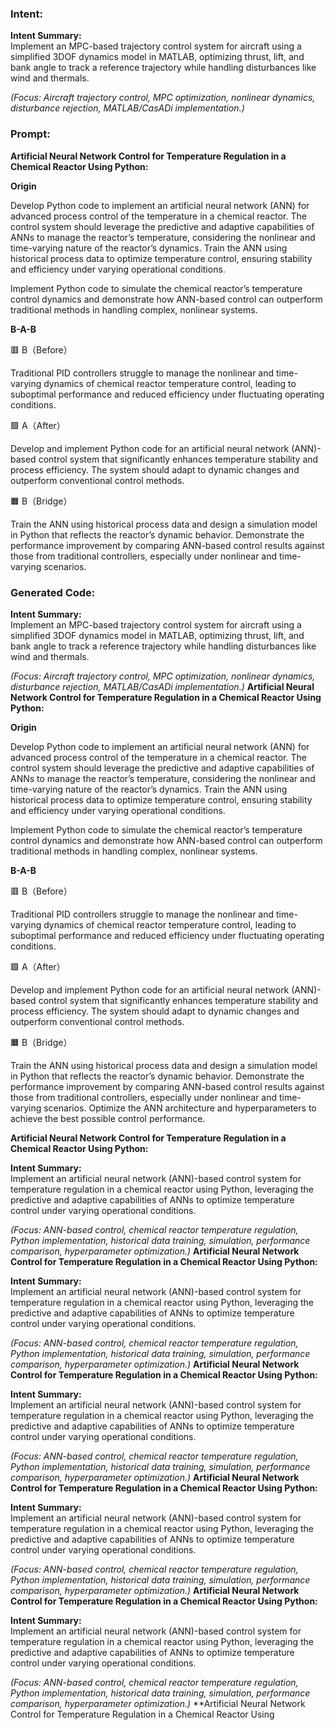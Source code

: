### Intent:
**Intent Summary:**  
Implement an MPC-based trajectory control system for aircraft using a simplified 3DOF dynamics model in MATLAB, optimizing thrust, lift, and bank angle to track a reference trajectory while handling disturbances like wind and thermals.  

*(Focus: Aircraft trajectory control, MPC optimization, nonlinear dynamics, disturbance rejection, MATLAB/CasADi implementation.)*

### Prompt:
**Artificial Neural Network Control for Temperature Regulation in a Chemical Reactor Using Python:**

**Origin**

Develop Python code to implement an artificial neural network (ANN) for advanced process control of the temperature in a chemical reactor. The control system should leverage the predictive and adaptive capabilities of ANNs to manage the reactor’s temperature, considering the nonlinear and time-varying nature of the reactor’s dynamics. Train the ANN using historical process data to optimize temperature control, ensuring stability and efficiency under varying operational conditions.

Implement Python code to simulate the chemical reactor’s temperature control dynamics and demonstrate how ANN-based control can outperform traditional methods in handling complex, nonlinear systems.

**B-A-B**

🟥 B（Before）

Traditional PID controllers struggle to manage the nonlinear and time-varying dynamics of chemical reactor temperature control, leading to suboptimal performance and reduced efficiency under fluctuating operating conditions.

🟩 A（After）

Develop and implement Python code for an artificial neural network (ANN)-based control system that significantly enhances temperature stability and process efficiency. The system should adapt to dynamic changes and outperform conventional control methods.

🟧 B（Bridge）

Train the ANN using historical process data and design a simulation model in Python that reflects the reactor’s dynamic behavior. Demonstrate the performance improvement by comparing ANN-based control results against those from traditional controllers, especially under nonlinear and time-varying scenarios.

### Generated Code:
**Intent Summary:**  
Implement an MPC-based trajectory control system for aircraft using a simplified 3DOF dynamics model in MATLAB, optimizing thrust, lift, and bank angle to track a reference trajectory while handling disturbances like wind and thermals.  

*(Focus: Aircraft trajectory control, MPC optimization, nonlinear dynamics, disturbance rejection, MATLAB/CasADi implementation.)*
**Artificial Neural Network Control for Temperature Regulation in a Chemical Reactor Using Python:**

**Origin**

Develop Python code to implement an artificial neural network (ANN) for advanced process control of the temperature in a chemical reactor. The control system should leverage the predictive and adaptive capabilities of ANNs to manage the reactor’s temperature, considering the nonlinear and time-varying nature of the reactor’s dynamics. Train the ANN using historical process data to optimize temperature control, ensuring stability and efficiency under varying operational conditions.

Implement Python code to simulate the chemical reactor’s temperature control dynamics and demonstrate how ANN-based control can outperform traditional methods in handling complex, nonlinear systems.

**B-A-B**

🟥 B（Before）

Traditional PID controllers struggle to manage the nonlinear and time-varying dynamics of chemical reactor temperature control, leading to suboptimal performance and reduced efficiency under fluctuating operating conditions.

🟩 A（After）

Develop and implement Python code for an artificial neural network (ANN)-based control system that significantly enhances temperature stability and process efficiency. The system should adapt to dynamic changes and outperform conventional control methods.

🟧 B（Bridge）

Train the ANN using historical process data and design a simulation model in Python that reflects the reactor’s dynamic behavior. Demonstrate the performance improvement by comparing ANN-based control results against those from traditional controllers, especially under nonlinear and time-varying scenarios. Optimize the ANN architecture and hyperparameters to achieve the best possible control performance.

**Artificial Neural Network Control for Temperature Regulation in a Chemical Reactor Using Python:**

**Intent Summary:**  
Implement an artificial neural network (ANN)-based control system for temperature regulation in a chemical reactor using Python, leveraging the predictive and adaptive capabilities of ANNs to optimize temperature control under varying operational conditions.

*(Focus: ANN-based control, chemical reactor temperature regulation, Python implementation, historical data training, simulation, performance comparison, hyperparameter optimization.)*
**Artificial Neural Network Control for Temperature Regulation in a Chemical Reactor Using Python:**

**Intent Summary:**  
Implement an artificial neural network (ANN)-based control system for temperature regulation in a chemical reactor using Python, leveraging the predictive and adaptive capabilities of ANNs to optimize temperature control under varying operational conditions.

*(Focus: ANN-based control, chemical reactor temperature regulation, Python implementation, historical data training, simulation, performance comparison, hyperparameter optimization.)*
**Artificial Neural Network Control for Temperature Regulation in a Chemical Reactor Using Python:**

**Intent Summary:**  
Implement an artificial neural network (ANN)-based control system for temperature regulation in a chemical reactor using Python, leveraging the predictive and adaptive capabilities of ANNs to optimize temperature control under varying operational conditions.

*(Focus: ANN-based control, chemical reactor temperature regulation, Python implementation, historical data training, simulation, performance comparison, hyperparameter optimization.)*
**Artificial Neural Network Control for Temperature Regulation in a Chemical Reactor Using Python:**

**Intent Summary:**  
Implement an artificial neural network (ANN)-based control system for temperature regulation in a chemical reactor using Python, leveraging the predictive and adaptive capabilities of ANNs to optimize temperature control under varying operational conditions.

*(Focus: ANN-based control, chemical reactor temperature regulation, Python implementation, historical data training, simulation, performance comparison, hyperparameter optimization.)*
**Artificial Neural Network Control for Temperature Regulation in a Chemical Reactor Using Python:**

**Intent Summary:**  
Implement an artificial neural network (ANN)-based control system for temperature regulation in a chemical reactor using Python, leveraging the predictive and adaptive capabilities of ANNs to optimize temperature control under varying operational conditions.

*(Focus: ANN-based control, chemical reactor temperature regulation, Python implementation, historical data training, simulation, performance comparison, hyperparameter optimization.)*
**Artificial Neural Network Control for Temperature Regulation in a Chemical Reactor Using
